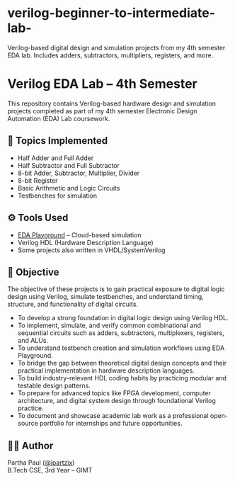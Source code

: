 # verilog-beginner-to-intermediate-lab-
Verilog-based digital design and simulation projects from my 4th semester EDA lab. Includes adders, subtractors, multipliers, registers, and more.


# Verilog EDA Lab – 4th Semester

This repository contains Verilog-based hardware design and simulation projects completed as part of my 4th semester Electronic Design Automation (EDA) Lab coursework.

## 🔧 Topics Implemented

- Half Adder and Full Adder
- Half Subtractor and Full Subtractor
- 8-bit Adder, Subtractor, Multiplier, Divider
- 8-bit Register
- Basic Arithmetic and Logic Circuits
- Testbenches for simulation

## ⚙️ Tools Used

- [EDA Playground](https://edaplayground.com/user/809060) – Cloud-based simulation
- Verilog HDL (Hardware Description Language)
- Some projects also written in VHDL/SystemVerilog

## 📌 Objective

The objective of these projects is to gain practical exposure to digital logic design using Verilog, simulate testbenches, and understand timing, structure, and functionality of digital circuits.
- To develop a strong foundation in digital logic design using Verilog HDL.
- To implement, simulate, and verify common combinational and sequential circuits such as adders, subtractors, multiplexers, registers, and ALUs.
- To understand testbench creation and simulation workflows using EDA Playground.
- To bridge the gap between theoretical digital design concepts and their practical implementation in hardware description languages.
- To build industry-relevant HDL coding habits by practicing modular and testable design patterns.
- To prepare for advanced topics like FPGA development, computer architecture, and digital system design through foundational Verilog practice.
- To document and showcase academic lab work as a professional open-source portfolio for internships and future opportunities.


## 👨‍💻 Author

Partha Paul ([@ipartzix](https://github.com/ipartzix))  
B.Tech CSE, 3rd Year – GIMT  
